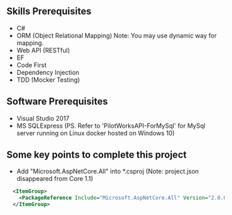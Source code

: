## Skills Prerequisites

- C#
- ORM (Object Relational Mapping) Note: You may use dynamic way for mapping.
- Web API (RESTful)
- EF
- Code First
- Dependency Injection
- TDD (Mocker Testing)


## Software Prerequisites
- Visual Studio 2017
- MS SQLExpress (PS. Refer to 'PilotWorksAPI-ForMySql' for MySql server running on Linux docker hosted on Windows 10)


## Some key points to complete this project
- Add "Microsoft.AspNetCore.All" into *.csproj (Note: project.json disappeared from Core 1.1)

```xml
  <ItemGroup>
    <PackageReference Include="Microsoft.AspNetCore.All" Version="2.0.0" />
  </ItemGroup>
```